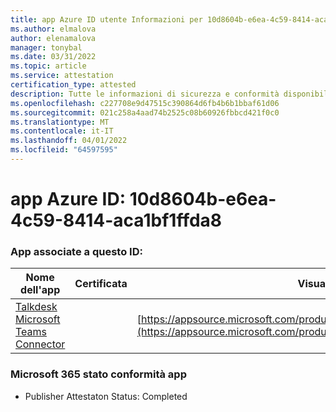 ```yaml
---
title: app Azure ID utente Informazioni per 10d8604b-e6ea-4c59-8414-aca1bf1ffda8
ms.author: elmalova
author: elenamalova
manager: tonybal
ms.date: 03/31/2022
ms.topic: article
ms.service: attestation
certification_type: attested
description: Tutte le informazioni di sicurezza e conformità disponibili per 10d8604b-e6ea-4c59-8414-aca1bf1ffda8.
ms.openlocfilehash: c227708e9d47515c390864d6fb4b6b1bbaf61d06
ms.sourcegitcommit: 021c258a4aad74b2525c08b60926fbbcd421f0c0
ms.translationtype: MT
ms.contentlocale: it-IT
ms.lasthandoff: 04/01/2022
ms.locfileid: "64597595"
---
```

# <a name="azure-app-id-10d8604b-e6ea-4c59-8414-aca1bf1ffda8"></a>app Azure ID: 10d8604b-e6ea-4c59-8414-aca1bf1ffda8


### <a name="apps-associated-with-this-id"></a>App associate a questo ID:
| **Nome dell'app** | **Certificata** | **Visualizzazione in AppSource** |
|--------------|---------------|-----------------------|
| [Talkdesk Microsoft Teams Connector](../forward/talkdeskinc1579824950513.talkdesk_for_teams.md) |  | [https://appsource.microsoft.com/product/office/talkdeskinc1579824950513.talkdesk_for_teams](https://appsource.microsoft.com/product/office/talkdeskinc1579824950513.talkdesk_for_teams) |

### <a name="microsoft-365-app-compliance-status"></a>Microsoft 365 stato conformità app
- Publisher Attestaton Status: Completed
